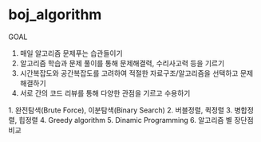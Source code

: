 # boj_algorithm

GOAL
1. 매일 알고리즘 문제푸는 습관들이기
2. 알고리즘 학습과 문제 풀이를 통해 문제해결력, 수리사고력 등을 기르기
3. 시간복잡도와 공간복잡도를 고려하여 적절한 자료구조/알고리즘을 선택하고 문제 해결하기
4. 서로 간의 코드 리뷰를 통해 다양한 관점을 기르고 수용하기

<Week Plan>
1. 완전탐색(Brute Force), 이분탐색(Binary Search)
2. 버블정렬, 퀵정렬
3. 병합정렬, 힙정렬
4. Greedy algorithm
5. Dinamic Programming
6. 알고리즘 별 장단점 비교
